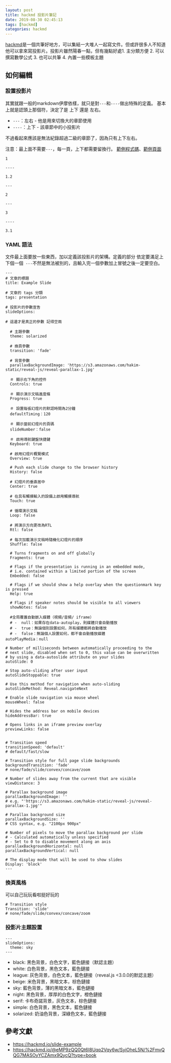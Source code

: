 ```yaml
---
layout: post
title: hackmd 投影片筆記
date: 2019-08-30 02:45:13
tags: [hackmd]
categories: hackmd
---
```


[hackmd](https://hackmd.io/)是一個共筆好地方，可以集結一大堆人一起寫文件。但或許很多人不知道他可以拿來寫投影片。投影片雖然陽春一點，但有幾點好處1. 主分類方便 2. 可以撰寫數學公式 3. 也可以共筆 4. 內置一些模板主題


## 如何編輯

### 設置投影片

其實就跟一般的markdown伊摩依樣，就只是對`---`和`----`做出特殊的定義。
基本上就是認頭上那個符，決定了是 上下 還是 左右。
* `---`：左右 - 他是用來切換大的章節使用
* `----`：上下 - 該章節中的小投影片

不過看起來應該是無法紀錄超過二級的章節了，因為只有上下左右。

注意：最上面不需要`---`，每一頁，上下都需要留換行。
[範例程式碼](https://hackmd.io/cDqdPVoMSRmdNta5MOv0Hw)、[範例頁面](https://hackmd.io/@doge/SJarVwIBB#/)

```
1

----

1.2

---

2

---

3

----

3.1
```

### YAML 語法

文件最上面要放一些東西，加以定義該投影片的架構。定義的部分 依定要滿足上下個一個`
---`不然是無法被別的，且輸入完一個參數加上冒號之後一定要空白。

```
---
# 文章的標題
title: Example Slide

# 文章的 tags 分類
tags: presentation

# 投影片的參數宣吿
slideOptions:

# 這邊才是真正的參數 記得空兩

  # 主題參數
  theme: solarized
  
  # 換頁參數
  transition: 'fade'
  
  # 背景參數
  parallaxBackgroundImage: 'https://s3.amazonaws.com/hakim-static/reveal-js/reveal-parallax-1.jpg'
  
  ＃ 顯示右下角的控件
  Controls: true
  
  ＃ 顯示演示文稿進度條
  Progress: true
  
  ＃ 設置每張幻燈片的默認時間為2分鐘
  defaultTiming：120
  
  ＃ 顯示當前幻燈片的頁碼
  slideNumber：false
  
  ＃ 啟用導航鍵盤快捷鍵
  Keyboard: true
  
  # 啟用幻燈片概覽模式
  Overview: true

  # Push each slide change to the browser history
  History: false
  
  # 幻燈片的垂直居中
  Center: true

  # 在具有觸摸輸入的設備上啟用觸摸導航
  Touch: true

  # 循環演示文稿
  Loop: false

  # 將演示方向更改為RTL
  Rtl: false

  # 每次加載演示文稿時隨機化幻燈片的順序
  Shuffle: false

  # Turns fragments on and off globally
  Fragments: true

  # Flags if the presentation is running in an embedded mode,
  # i.e. contained within a limited portion of the screen
  Embedded: false

  # Flags if we should show a help overlay when the questionmark key is pressed
  Help: true

  # Flags if speaker notes should be visible to all viewers
  showNotes: false

  #全局覆蓋自動嵌入媒體（視頻/音頻/ iframe）
  # -  null：如果存在data-autoplay，則媒體只會自動播放
  # -  true：無論個別設置如何，所有媒體都將自動播放
  # -  false：無論個人設置如何，都不會自動播放媒體
autoPlayMedia：null

# Number of milliseconds between automatically proceeding to the
# next slide, disabled when set to 0, this value can be overwritten
# by using a data-autoslide attribute on your slides
autoSlide: 0

# Stop auto-sliding after user input
autoSlideStoppable: true

# Use this method for navigation when auto-sliding
autoSlideMethod: Reveal.navigateNext

# Enable slide navigation via mouse wheel
mouseWheel: false

# Hides the address bar on mobile devices
hideAddressBar: true

# Opens links in an iframe preview overlay
previewLinks: false


# Transition speed
transitionSpeed: 'default'
# default/fast/slow

# Transition style for full page slide backgrounds
backgroundTransition: 'fade'
# none/fade/slide/convex/concave/zoom

# Number of slides away from the current that are visible
viewDistance: 3

# Parallax background image
parallaxBackgroundImage: ''
# e.g. "'https://s3.amazonaws.com/hakim-static/reveal-js/reveal-parallax-1.jpg'"

# Parallax background size
parallaxBackgroundSize: ''
# CSS syntax, e.g. "2100px 900px"

# Number of pixels to move the parallax background per slide
# - Calculated automatically unless specified
# - Set to 0 to disable movement along an axis
parallaxBackgroundHorizontal: null
parallaxBackgroundVertical: null

# The display mode that will be used to show slides
Display: 'block'
---
```
### 換頁風格
可以自己玩玩看啦挺好玩的

```
# Transition style
Transition: 'slide'
# none/fade/slide/convex/concave/zoom
```

### 投影片主題設置

```
---
slideOptions:
  theme: sky
---
```

* black: 黑色背景，白色文字，藍色鏈接（默認主題）
* white: 白色背景，黑色文本，藍色鏈接
* league: 灰色背景，白色文本，藍色鏈接（reveal.js &lt;3.0.0的默認主題）
* beige: 米色背景，黑暗文本，棕色鏈接
* sky: 藍色背景，薄的黑暗文本，藍色鏈接
* night: 黑色背景，厚厚的白色文字，橙色鏈接
* serif: 卡布奇諾背景，灰色文本，棕色鏈接
* simple: 白色背景，黑色文本，藍色鏈接
* solarized: 奶油色背景，深綠色文本，藍色鏈接

## 參考文獻
* https://hackmd.io/slide-example
* https://hackmd.io/@eMP9zQQ0Qt6I8Uqp2Vqy6w/SyiOheL5N/%2FmvQQG7MASOyYCZAmx9QycQ?type=book
